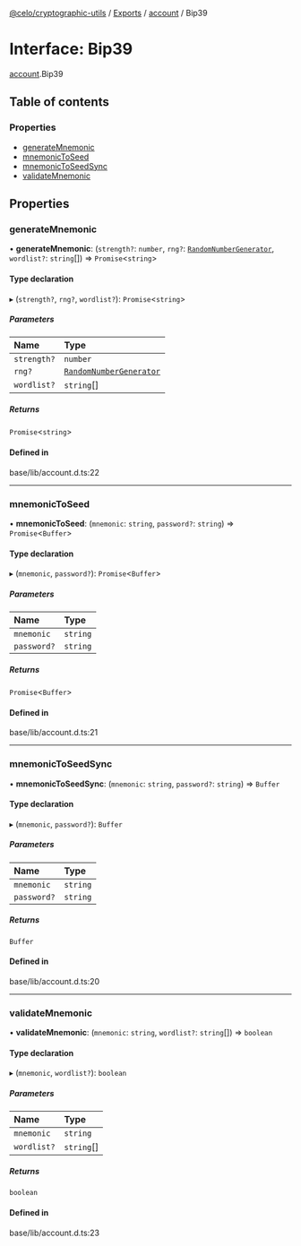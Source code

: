 [@celo/cryptographic-utils](../README.md) / [Exports](../modules.md) / [account](../modules/account.md) / Bip39

# Interface: Bip39

[account](../modules/account.md).Bip39

## Table of contents

### Properties

- [generateMnemonic](account.Bip39.md#generatemnemonic)
- [mnemonicToSeed](account.Bip39.md#mnemonictoseed)
- [mnemonicToSeedSync](account.Bip39.md#mnemonictoseedsync)
- [validateMnemonic](account.Bip39.md#validatemnemonic)

## Properties

### generateMnemonic

• **generateMnemonic**: (`strength?`: `number`, `rng?`: [`RandomNumberGenerator`](../modules/account.md#randomnumbergenerator), `wordlist?`: `string`[]) => `Promise`\<`string`\>

#### Type declaration

▸ (`strength?`, `rng?`, `wordlist?`): `Promise`\<`string`\>

##### Parameters

| Name | Type |
| :------ | :------ |
| `strength?` | `number` |
| `rng?` | [`RandomNumberGenerator`](../modules/account.md#randomnumbergenerator) |
| `wordlist?` | `string`[] |

##### Returns

`Promise`\<`string`\>

#### Defined in

base/lib/account.d.ts:22

___

### mnemonicToSeed

• **mnemonicToSeed**: (`mnemonic`: `string`, `password?`: `string`) => `Promise`\<`Buffer`\>

#### Type declaration

▸ (`mnemonic`, `password?`): `Promise`\<`Buffer`\>

##### Parameters

| Name | Type |
| :------ | :------ |
| `mnemonic` | `string` |
| `password?` | `string` |

##### Returns

`Promise`\<`Buffer`\>

#### Defined in

base/lib/account.d.ts:21

___

### mnemonicToSeedSync

• **mnemonicToSeedSync**: (`mnemonic`: `string`, `password?`: `string`) => `Buffer`

#### Type declaration

▸ (`mnemonic`, `password?`): `Buffer`

##### Parameters

| Name | Type |
| :------ | :------ |
| `mnemonic` | `string` |
| `password?` | `string` |

##### Returns

`Buffer`

#### Defined in

base/lib/account.d.ts:20

___

### validateMnemonic

• **validateMnemonic**: (`mnemonic`: `string`, `wordlist?`: `string`[]) => `boolean`

#### Type declaration

▸ (`mnemonic`, `wordlist?`): `boolean`

##### Parameters

| Name | Type |
| :------ | :------ |
| `mnemonic` | `string` |
| `wordlist?` | `string`[] |

##### Returns

`boolean`

#### Defined in

base/lib/account.d.ts:23
